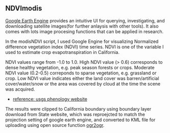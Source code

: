 ## NDVImodis
[Google Earth Engine](https://earthengine.google.com/) provides an intuitive UI for querying, investigating, and downloading satellite images(for 
further anlaysis with other tools). It also comes with lots image procesing functions that can be applied in 
research.

In the modisNDVI script, I used Google Engine for visualizing Normalized difference vegetation index (NDVI) time series.
NDVI is one of the variable I used to estimate crop evapotranspiration in California. 

NDVI values range from -1.0 to 1.0. High NDVI value (> 0.6) corresponds to dense healthy vegetation, e.g. 
peak season forests or crops. Moderate NDVI value (0.2-0.5) correponds to sparse vegetation, e.g. grassland 
or crop. Low NDVI value indicates either the land cover was barren/artificial cover/water/snow or the area 
was covered by cloud at the time the scene was acquired. 
- [reference: usgs phenology website](http://phenology.cr.usgs.gov/ndvi_foundation.php)

The results were clipped to California boundary using boundary layer download from State website, which was reproejcted to match the 
projection setting of google earth engine, and converted to KML file for uploading using open source function [ogr2ogr](http://www.gdal.org/ogr2ogr.html).
